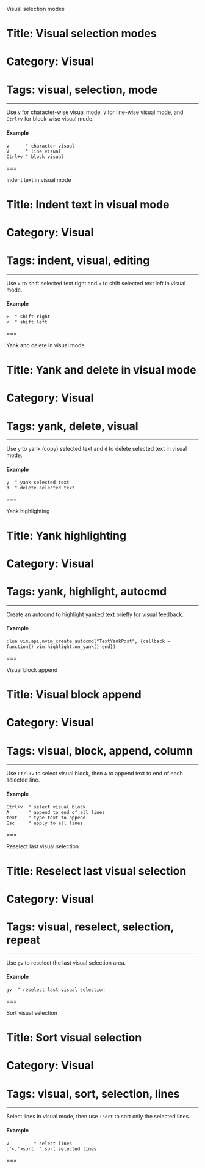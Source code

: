 Visual selection modes
# Title: Visual selection modes
# Category: Visual
# Tags: visual, selection, mode
---
Use `v` for character-wise visual mode, `V` for line-wise visual mode, and `Ctrl+v` for block-wise visual mode.

#### Example

```vim
v      " character visual
V      " line visual
Ctrl+v " block visual
```
===

Indent text in visual mode
# Title: Indent text in visual mode
# Category: Visual
# Tags: indent, visual, editing
---
Use `>` to shift selected text right and `<` to shift selected text left in visual mode.

#### Example

```vim
>  " shift right
<  " shift left
```
===

Yank and delete in visual mode
# Title: Yank and delete in visual mode
# Category: Visual
# Tags: yank, delete, visual
---
Use `y` to yank (copy) selected text and `d` to delete selected text in visual mode.

#### Example

```vim
y  " yank selected text
d  " delete selected text
```
===

Yank highlighting
# Title: Yank highlighting
# Category: Visual
# Tags: yank, highlight, autocmd
---
Create an autocmd to highlight yanked text briefly for visual feedback.

#### Example

```vim
:lua vim.api.nvim_create_autocmd("TextYankPost", {callback = function() vim.highlight.on_yank() end})
```
===

Visual block append
# Title: Visual block append
# Category: Visual
# Tags: visual, block, append, column
---
Use `Ctrl+v` to select visual block, then `A` to append text to end of each selected line.

#### Example

```vim
Ctrl+v  " select visual block
A       " append to end of all lines
text    " type text to append
Esc     " apply to all lines
```
===

Reselect last visual selection
# Title: Reselect last visual selection
# Category: Visual
# Tags: visual, reselect, selection, repeat
---
Use `gv` to reselect the last visual selection area.

#### Example

```vim
gv  " reselect last visual selection
```
===

Sort visual selection
# Title: Sort visual selection
# Category: Visual
# Tags: visual, sort, selection, lines
---
Select lines in visual mode, then use `:sort` to sort only the selected lines.

#### Example

```vim
V         " select lines
:'<,'>sort  " sort selected lines
```
===
